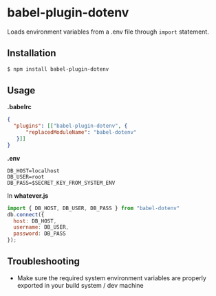 # babel-plugin-dotenv

Loads environment variables from a .env file through `import` statement.

## Installation

```sh
$ npm install babel-plugin-dotenv
```

## Usage

**.babelrc**

```json
{
  "plugins": [["babel-plugin-dotenv", {
      "replacedModuleName": "babel-dotenv"
   }]]
}
```

**.env**

```
DB_HOST=localhost
DB_USER=root
DB_PASS=$SECRET_KEY_FROM_SYSTEM_ENV
```

In **whatever.js**

```js
import { DB_HOST, DB_USER, DB_PASS } from "babel-dotenv"
db.connect({
  host: DB_HOST,
  username: DB_USER,
  password: DB_PASS
});
```

## Troubleshooting

- Make sure the required system environment variables are properly exported in your build system / dev machine